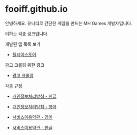 # fooiff.github.io

안녕하세요. 유니티로 간단한 게임을 만드는 MH Games 개발자입니다.

이하는 각종 링크입니다.

개발된 앱 목록 보기
- [플레이스토어](https://play.google.com/store/apps/dev?id=8290699567799906041)

광고 크롤링 위한 링크
- [광고 크롤링](https://github.com/fooiff/app-ads.txt)



각종 규정

- [개인정보처리방침 - 한글](https://fooiff.github.io/MHCompany.Privacy/)


- [개인정보처리방침 - 영어](https://fooiff.github.io/MHCompany.Privacy_en/)


- [서비스이용약관 - 영어](https://fooiff.github.io/MHCompany.Service_en/)


- [서비스이용약관 - 한글](https://fooiff.github.io/MHCompany.Service/)

